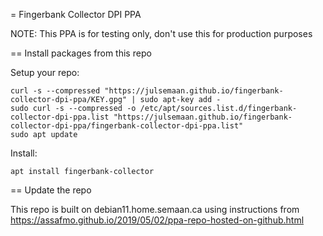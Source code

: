 = Fingerbank Collector DPI PPA

NOTE: This PPA is for testing only, don't use this for production purposes

== Install packages from this repo

Setup your repo:

```
curl -s --compressed "https://julsemaan.github.io/fingerbank-collector-dpi-ppa/KEY.gpg" | sudo apt-key add -
sudo curl -s --compressed -o /etc/apt/sources.list.d/fingerbank-collector-dpi-ppa.list "https://julsemaan.github.io/fingerbank-collector-dpi-ppa/fingerbank-collector-dpi-ppa.list"
sudo apt update
```

Install:

```
apt install fingerbank-collector
```

== Update the repo

This repo is built on debian11.home.semaan.ca using instructions from https://assafmo.github.io/2019/05/02/ppa-repo-hosted-on-github.html
